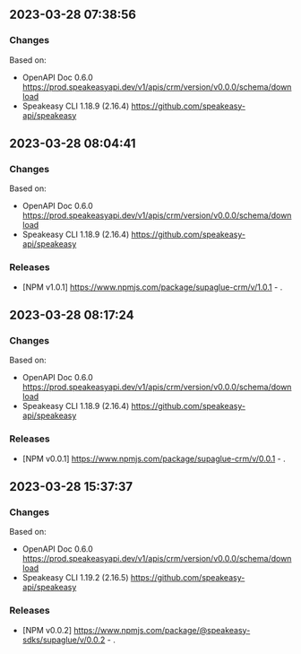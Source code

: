 

## 2023-03-28 07:38:56
### Changes
Based on:
- OpenAPI Doc 0.6.0 https://prod.speakeasyapi.dev/v1/apis/crm/version/v0.0.0/schema/download
- Speakeasy CLI 1.18.9 (2.16.4) https://github.com/speakeasy-api/speakeasy

## 2023-03-28 08:04:41
### Changes
Based on:
- OpenAPI Doc 0.6.0 https://prod.speakeasyapi.dev/v1/apis/crm/version/v0.0.0/schema/download
- Speakeasy CLI 1.18.9 (2.16.4) https://github.com/speakeasy-api/speakeasy
### Releases
- [NPM v1.0.1] https://www.npmjs.com/package/supaglue-crm/v/1.0.1 - .

## 2023-03-28 08:17:24
### Changes
Based on:
- OpenAPI Doc 0.6.0 https://prod.speakeasyapi.dev/v1/apis/crm/version/v0.0.0/schema/download
- Speakeasy CLI 1.18.9 (2.16.4) https://github.com/speakeasy-api/speakeasy
### Releases
- [NPM v0.0.1] https://www.npmjs.com/package/supaglue-crm/v/0.0.1 - .

## 2023-03-28 15:37:37
### Changes
Based on:
- OpenAPI Doc 0.6.0 https://prod.speakeasyapi.dev/v1/apis/crm/version/v0.0.0/schema/download
- Speakeasy CLI 1.19.2 (2.16.5) https://github.com/speakeasy-api/speakeasy
### Releases
- [NPM v0.0.2] https://www.npmjs.com/package/@speakeasy-sdks/supaglue/v/0.0.2 - .